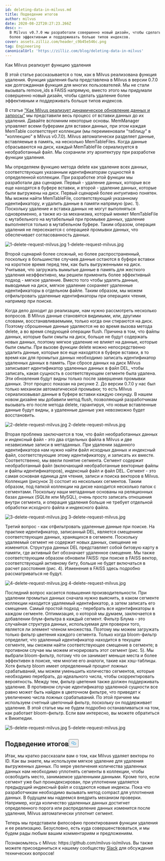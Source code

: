 ```yaml
---
id: deleting-data-in-milvus.md
title: Подведение итогов
author: milvus
date: 2020-08-22T20:27:23.266Z
desc: >-
  В Milvus v0.7.0 мы разработали совершенно новый дизайн, чтобы сделать удаление
  более эффективным и поддерживать больше типов индексов.
cover: assets.zilliz.com/header_c9b45e546c.png
tag: Engineering
canonicalUrl: 'https://zilliz.com/blog/deleting-data-in-milvus'
---
```

<custom-h1>Как Milvus реализует функцию удаления</custom-h1><p>В этой статье рассказывается о том, как в Milvus реализована функция удаления. Функция удаления была представлена в Milvus в версии 0.7.0 как долгожданная функция для многих пользователей. Мы не стали вызывать remove_ids в FAISS напрямую, вместо этого мы придумали совершенно новый дизайн, чтобы сделать удаление более эффективным и поддерживать больше типов индексов.</p>
<p>В статье <a href="https://medium.com/unstructured-data-service/how-milvus-implements-dynamic-data-update-and-query-d15e04a85e7d?source=friends_link&amp;sk=cc38bee61bc194f30324ed17e86886f3">"Как Milvus реализует динамическое обновление данных и запросы"</a> мы представили весь процесс от вставки данных до их удаления. Давайте вспомним некоторые основы. MemManager управляет всеми буферами для вставки данных, при этом каждая MemTable соответствует коллекции (мы переименовали "таблицу" в "коллекцию" в Milvus v0.7.0). Milvus автоматически разделяет данные, вставляемые в память, на несколько MemTableFiles. Когда данные сбрасываются на диск, каждый MemTableFile сериализуется в необработанный файл. Мы сохранили эту архитектуру при разработке функции удаления.</p>
<p>Мы определяем функцию метода delete как удаление всех данных, соответствующих указанным идентификаторам сущностей в определенной коллекции. При разработке этой функции мы разработали два сценария. Первый - удаление данных, которые все еще находятся в буфере вставки, и второй - удаление данных, которые были выгружены на диск. Первый сценарий более интуитивно понятен. Мы можем найти MemTableFile, соответствующий указанному идентификатору, и удалить данные в памяти напрямую (рис. 1). Поскольку удаление и вставка данных не могут выполняться одновременно, а также из-за механизма, который меняет MemTableFile с мутабельного на мутабельный при промывке данных, удаление выполняется только в мутабельном буфере. Таким образом, операция удаления не пересекается с операцией промывки данных, что обеспечивает согласованность данных.</p>
<p>
  
   <span class="img-wrapper"> <img translate="no" src="https://assets.zilliz.com/1_delete_request_milvus_fa1e7941da.jpg" alt="1-delete-request-milvus.jpg" class="doc-image" id="1-delete-request-milvus.jpg" />
   </span> <span class="img-wrapper"> <span>1-delete-request-milvus.jpg</span> </span></p>
<p>Второй сценарий более сложный, но более распространенный, поскольку в большинстве случаев данные остаются в буфере вставки на короткое время перед тем, как быть выгруженными на диск. Учитывая, что загружать вымытые данные в память для жесткого удаления неэффективно, мы решили применить более эффективный подход - мягкое удаление. Вместо того чтобы удалять данные, выводимые на диск, мягкое удаление сохраняет удаленные идентификаторы в отдельном файле. Таким образом, мы можем отфильтровать удаленные идентификаторы при операциях чтения, например при поиске.</p>
<p>Когда дело доходит до реализации, нам нужно рассмотреть несколько вопросов. В Milvus данные становятся видимыми, или, другими словами, восстанавливаемыми, только когда они стираются на диск. Поэтому сброшенные данные удаляются не во время вызова метода delete, а во время следующей операции flush. Причина в том, что файлы данных, которые были смыты на диск, больше не будут содержать новых данных, поэтому мягкое удаление не влияет на данные, которые были смыты. При вызове функции delete можно непосредственно удалить данные, которые все еще находятся в буфере вставки, в то время как для промытых данных необходимо записать идентификатор удаленных данных в память. При сбросе данных на диск Milvus записывает идентификатор удаленных данных в файл DEL, чтобы записать, какая сущность в соответствующем сегменте была удалена. Эти обновления будут видны только после завершения промывки данных. Этот процесс показан на рисунке 2. До версии 0.7.0 у нас был только механизм автоматической промывки; то есть Milvus сериализовывал данные в буфере вставки каждую секунду. В нашем новом дизайне мы добавили метод flush, позволяющий разработчикам вызывать его после метода delete, гарантируя, что новые вставленные данные будут видны, а удаленные данные уже невозможно будет восстановить.</p>
<p>
  
   <span class="img-wrapper"> <img translate="no" src="https://assets.zilliz.com/2_delete_request_milvus_c7fc97ef07.jpg" alt="2-delete-request-milvus.jpg" class="doc-image" id="2-delete-request-milvus.jpg" />
   </span> <span class="img-wrapper"> <span>2-delete-request-milvus.jpg</span> </span></p>
<p>Вторая проблема заключается в том, что файл необработанных данных и индексный файл - это два отдельных файла в Milvus и две независимые записи в метаданных. При удалении заданного идентификатора нам нужно найти файл исходных данных и индексный файл, соответствующие этому идентификатору, и записать их вместе. Соответственно, мы ввели понятие сегмента. Сегмент содержит необработанный файл (включающий необработанные векторные файлы и файлы идентификаторов), индексный файл и файл DEL. Сегмент - это самая основная единица для чтения, записи и поиска векторов в Milvus. Коллекция (рисунок 3) состоит из нескольких сегментов. Таким образом, под папкой коллекции на диске находится несколько папок с сегментами. Поскольку наши метаданные основаны на реляционных базах данных (SQLite или MySQL), очень просто записать отношения внутри сегмента, и операция удаления больше не требует отдельной обработки исходного файла и индексного файла.</p>
<p>
  
   <span class="img-wrapper"> <img translate="no" src="https://assets.zilliz.com/3_delete_request_milvus_ee40340279.jpg" alt="3-delete-request-milvus.jpg" class="doc-image" id="3-delete-request-milvus.jpg" />
   </span> <span class="img-wrapper"> <span>3-delete-request-milvus.jpg</span> </span></p>
<p>Третий вопрос - как отфильтровать удаленные данные при поиске. На практике идентификатор, записанный DEL, является смещением соответствующих данных, хранящихся в сегменте. Поскольку удаляемый сегмент не содержит новых данных, смещение не изменится. Структура данных DEL представляет собой битовую карту в памяти, где активный бит обозначает удаленное смещение. Мы также соответствующим образом обновили FAISS: при поиске в FAISS вектор, соответствующий активному биту, больше не будет включаться в расчет расстояния (рис. 4). Изменения в FAISS здесь подробно рассматриваться не будут.</p>
<p>
  
   <span class="img-wrapper"> <img translate="no" src="https://assets.zilliz.com/4_delete_request_milvus_f5a29e25df.jpg" alt="4-delete-request-milvus.jpg" class="doc-image" id="4-delete-request-milvus.jpg" />
   </span> <span class="img-wrapper"> <span>4-delete-request-milvus.jpg</span> </span></p>
<p>Последний вопрос касается повышения производительности. При удалении промытых данных сначала нужно выяснить, в каком сегменте коллекции находится удаляемый идентификатор, а затем записать его смещение. Самый простой подход - перебрать все идентификаторы в каждом сегменте. Оптимизация, о которой мы думаем, заключается в добавлении блум-фильтра в каждый сегмент. Фильтр Блума - это случайная структура данных, используемая для проверки того, является ли элемент членом множества. Поэтому мы можем загружать только фильтр цветения каждого сегмента. Только когда bloom-фильтр определит, что удаленный идентификатор находится в текущем сегменте, мы сможем найти соответствующее смещение в сегменте; в противном случае мы можем игнорировать этот сегмент (рис. 5). Мы выбрали bloom-фильтр, потому что он занимает меньше места и более эффективен в поиске, чем многие его аналоги, такие как хэш-таблицы. Хотя фильтр bloom имеет определенный процент ложных срабатываний, мы можем уменьшить количество сегментов, которые необходимо перебрать, до идеального числа, чтобы скорректировать вероятность. Между тем, фильтр цветения также должен поддерживать удаление. В противном случае идентификатор удаленной сущности все равно может быть найден в цветочном фильтре, что приведет к увеличению числа ложных срабатываний. По этой причине мы используем счетный цветочный фильтр, поскольку он поддерживает удаление. В этой статье мы не будем подробно останавливаться на том, как работает bloom-фильтр. Если вам интересно, вы можете обратиться к Википедии.</p>
<p>
  
   <span class="img-wrapper"> <img translate="no" src="https://assets.zilliz.com/5_delete_request_milvus_bd26633b55.jpg" alt="5-delete-request-milvus.jpg" class="doc-image" id="5-delete-request-milvus.jpg" />
   </span> <span class="img-wrapper"> <span>5-delete-request-milvus.jpg</span> </span></p>
<h2 id="Wrapping-up" class="common-anchor-header">Подведение итогов<button data-href="#Wrapping-up" class="anchor-icon" translate="no">
      <svg translate="no"
        aria-hidden="true"
        focusable="false"
        height="20"
        version="1.1"
        viewBox="0 0 16 16"
        width="16"
      >
        <path
          fill="#0092E4"
          fill-rule="evenodd"
          d="M4 9h1v1H4c-1.5 0-3-1.69-3-3.5S2.55 3 4 3h4c1.45 0 3 1.69 3 3.5 0 1.41-.91 2.72-2 3.25V8.59c.58-.45 1-1.27 1-2.09C10 5.22 8.98 4 8 4H4c-.98 0-2 1.22-2 2.5S3 9 4 9zm9-3h-1v1h1c1 0 2 1.22 2 2.5S13.98 12 13 12H9c-.98 0-2-1.22-2-2.5 0-.83.42-1.64 1-2.09V6.25c-1.09.53-2 1.84-2 3.25C6 11.31 7.55 13 9 13h4c1.45 0 3-1.69 3-3.5S14.5 6 13 6z"
        ></path>
      </svg>
    </button></h2><p>Итак, мы кратко рассказали вам о том, как Milvus удаляет векторы по ID. Как вы знаете, мы используем мягкое удаление для удаления выгруженных данных. По мере увеличения количества удаленных данных нам необходимо уплотнять сегменты в коллекции, чтобы освободить место, занимаемое удаленными данными. Кроме того, если сегмент уже был проиндексирован, при уплотнении удаляется предыдущий индексный файл и создаются новые индексы. Пока что разработчикам необходимо вызывать метод compact для уплотнения данных. В будущем мы надеемся внедрить механизм проверки. Например, когда количество удаленных данных достигнет определенного порога или распределение данных изменится после удаления, Milvus автоматически уплотнит сегмент.</p>
<p>Теперь мы представили философию проектирования функции удаления и ее реализацию. Безусловно, есть куда совершенствоваться, и мы будем рады любым вашим комментариям и предложениям.</p>
<p>Познакомьтесь с Milvus: https://github.com/milvus-io/milvus. Вы также можете присоединиться к нашему сообществу <a href="https://milvusio.slack.com/join/shared_invite/zt-e0u4qu3k-bI2GDNys3ZqX1YCJ9OM~GQ#/">Slack</a> для обсуждения технических вопросов!</p>

